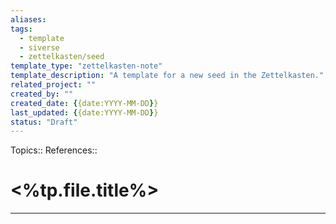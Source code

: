 ```yaml
---
aliases: 
tags:
  - template
  - siverse
  - zettelkasten/seed
template_type: "zettelkasten-note"
template_description: "A template for a new seed in the Zettelkasten."
related_project: ""
created_by: ""
created_date: {{date:YYYY-MM-DD}}
last_updated: {{date:YYYY-MM-DD}}
status: "Draft"
---
```

Topics:: 
References:: 

# <%tp.file.title%>
---
